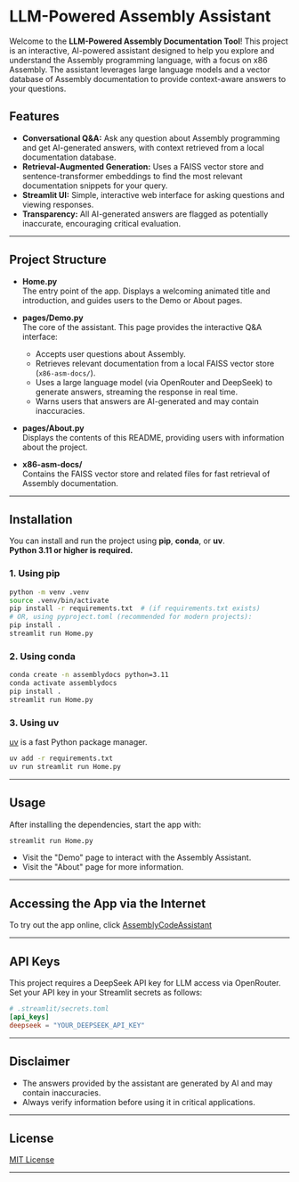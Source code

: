 # LLM-Powered Assembly Assistant

Welcome to the **LLM-Powered Assembly Documentation Tool**! This project is an interactive, AI-powered assistant designed to help you explore and understand the Assembly programming language, with a focus on x86 Assembly. The assistant leverages large language models and a vector database of Assembly documentation to provide context-aware answers to your questions.

## Features

- **Conversational Q&A:** Ask any question about Assembly programming and get AI-generated answers, with context retrieved from a local documentation database.
- **Retrieval-Augmented Generation:** Uses a FAISS vector store and sentence-transformer embeddings to find the most relevant documentation snippets for your query.
- **Streamlit UI:** Simple, interactive web interface for asking questions and viewing responses.
- **Transparency:** All AI-generated answers are flagged as potentially inaccurate, encouraging critical evaluation.

---

## Project Structure

- **Home.py**  
  The entry point of the app. Displays a welcoming animated title and introduction, and guides users to the Demo or About pages.

- **pages/Demo.py**  
  The core of the assistant. This page provides the interactive Q&A interface:
  - Accepts user questions about Assembly.
  - Retrieves relevant documentation from a local FAISS vector store (`x86-asm-docs/`).
  - Uses a large language model (via OpenRouter and DeepSeek) to generate answers, streaming the response in real time.
  - Warns users that answers are AI-generated and may contain inaccuracies.

- **pages/About.py**  
  Displays the contents of this README, providing users with information about the project.

- **x86-asm-docs/**  
  Contains the FAISS vector store and related files for fast retrieval of Assembly documentation.

---

## Installation

You can install and run the project using **pip**, **conda**, or **uv**.  
**Python 3.11 or higher is required.**

### 1. Using pip

```bash
python -m venv .venv
source .venv/bin/activate
pip install -r requirements.txt  # (if requirements.txt exists)
# OR, using pyproject.toml (recommended for modern projects):
pip install .
streamlit run Home.py
```

### 2. Using conda

```bash
conda create -n assemblydocs python=3.11
conda activate assemblydocs
pip install .
streamlit run Home.py
```

### 3. Using uv

[uv](https://github.com/astral-sh/uv) is a fast Python package manager.

```bash
uv add -r requirements.txt
uv run streamlit run Home.py
```

---

## Usage

After installing the dependencies, start the app with:

```bash
streamlit run Home.py
```

- Visit the "Demo" page to interact with the Assembly Assistant.
- Visit the "About" page for more information.

---

## Accessing the App via the Internet

To try out the app online, click [AssemblyCodeAssistant](https://mihai-07-assemblycodeassistant.streamlit.app)

---

## API Keys

This project requires a DeepSeek API key for LLM access via OpenRouter.  
Set your API key in your Streamlit secrets as follows:

```toml
# .streamlit/secrets.toml
[api_keys]
deepseek = "YOUR_DEEPSEEK_API_KEY"
```

---

## Disclaimer

- The answers provided by the assistant are generated by AI and may contain inaccuracies.
- Always verify information before using it in critical applications.

---

## License

[MIT License](LICENSE)

---
